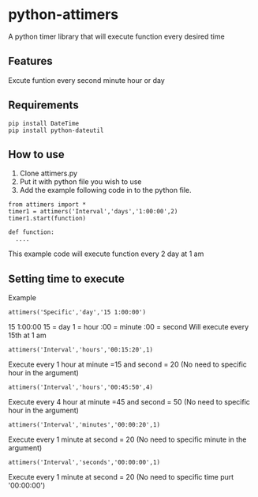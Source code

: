 # python-attimers
A python timer library that will execute function every desired time

## Features
Excute funtion every second minute hour or day

## Requirements
```
pip install DateTime
pip install python-dateutil
```

## How to use
1. Clone attimers.py
2. Put it with python file you wish to use
3. Add the example following code in to the python file.
```
from attimers import *
timer1 = attimers('Interval','days','1:00:00',2)
timer1.start(function)

def function:
  ....
```

  
This example code will execute function every 2 day at 1 am

## Setting time to execute
Example 

```
attimers('Specific','day','15 1:00:00')
```
15 1:00:00
15 = day
1 = hour
:00 = minute
:00 = second
Will execute every 15th at 1 am

```
attimers('Interval','hours','00:15:20',1)
```
Execute every 1 hour at minute =15 and second = 20
(No need to specific hour in the argument)

```
attimers('Interval','hours','00:45:50',4)
```
Execute every 4 hour at minute =45 and second = 50
(No need to specific hour in the argument)

```
attimers('Interval','minutes','00:00:20',1)
```
Execute every 1 minute at second = 20
(No need to specific minute in the argument)

```
attimers('Interval','seconds','00:00:00',1)
```
Execute every 1 minute at second = 20
(No need to specific time purt '00:00:00')
